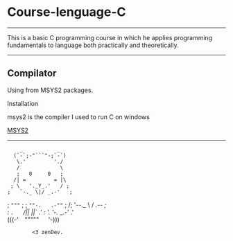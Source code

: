 # Course-lenguage-C
---

This is a basic C programming course
in which he applies programming fundamentals to language both practically and theoretically.

---

## Compilator

Using from MSYS2 packages.


Installation

msys2 is the compiler I used to run C on windows

[MSYS2](https://www.msys2.org/)

---
















        _           _
      (`-`;-"```"-;`-`)
       \.'         './
       /             \
       ;   0     0   ;
      /| =         = |\
     ; \   '._Y_.'   / ;
    ;   `-._ \|/ _.-'   ;
   ;        `"""`        ;
   ;    `""-.   .-""`    ;
   /;  '--._ \ / _.--   ;\
  :  `.   `/|| ||\`   .'  :
   '.  '-._       _.-'   .'        
   (((-'`  `"""""`   `'-)))

            <3 zenDev.